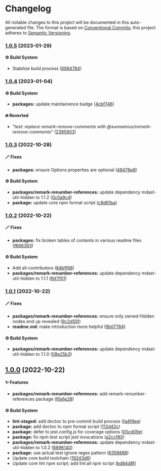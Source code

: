 # Changelog

All notable changes to this project will be documented in this auto-generated
file. The format is based on [Conventional Commits][1]; this project adheres to
[Semantic Versioning][2].

### [1.0.5][3] (2023-01-29)

#### ⚙️ Build System

- Stabilize build process ([6994784][4])

### [1.0.4][5] (2023-01-04)

#### ⚙️ Build System

- **packages:** update maintainence badge ([4cbf746][6])

#### 🔥 Reverted

- _"test: replace remark-remove-comments with
  @xunnamius/remark-remove-comments"_ ([2395903][7])

### [1.0.3][8] (2022-10-28)

#### 🪄 Fixes

- **packages:** ensure Options properties are optional ([48478e8][9])

#### ⚙️ Build System

- **packages/remark-renumber-references:** update dependency mdast-util-hidden
  to 1.1.2 ([0c0a9c4][10])
- **package:** update core npm format script ([c9d61ba][11])

### [1.0.2][12] (2022-10-22)

#### 🪄 Fixes

- **packages:** fix broken tables of contents in various readme files
  ([f666393][13])

#### ⚙️ Build System

- Add all-contributors ([84bff68][14])
- **packages/remark-renumber-references:** update dependency mdast-util-hidden
  to 1.1.1 ([fbf7f01][15])

### [1.0.1][16] (2022-10-22)

#### 🪄 Fixes

- **packages/remark-renumber-references:** ensure only owned Hidden nodes end up
  revealed ([9c2d55f][17])
- **readme.md:** make introduction more helpful ([9b07784][18])

#### ⚙️ Build System

- **packages/remark-renumber-references:** update dependency mdast-util-hidden
  to 1.1.0 ([08e25b3][19])

## [1.0.0][20] (2022-10-22)

#### ✨ Features

- **packages/remark-renumber-references:** add remark-renumber-references
  package ([f0a1e28][21])

#### ⚙️ Build System

- **lint-staged:** add doctoc to pre-commit build process ([fa4f9ee][22])
- **package:** add doctoc to npm format script ([112d42c][23])
- **package:** defer to jest.config.js for coverage options ([05cd09e][24])
- **package:** fix npm test script jest invocations ([a2ccf80][25])
- **packages/remark-renumber-references:** update dependency mdast-util-hidden
  to 1.0.2 ([8896140][26])
- **package:** use actual test ignore regex pattern ([6358888][27])
- Update core build toolchain ([19243d6][28])
- Update core lint npm script; add lint:all npm script ([bd84d8f][29])

[1]: https://conventionalcommits.org
[2]: https://semver.org
[3]:
  https://github.com/Xunnamius/unified-utils/compare/remark-renumber-references@1.0.4...remark-renumber-references@1.0.5
[4]:
  https://github.com/Xunnamius/unified-utils/commit/69947844f42e618f336aeeb9af1d6c9f4ee1e82b
[5]:
  https://github.com/Xunnamius/unified-utils/compare/remark-renumber-references@1.0.3...remark-renumber-references@1.0.4
[6]:
  https://github.com/Xunnamius/unified-utils/commit/4cbf746b78c3bb369c3b27228ec582c3a3e47c54
[7]:
  https://github.com/Xunnamius/unified-utils/commit/23959035752e76f19ec4440cd762b4594fdb93bf
[8]:
  https://github.com/Xunnamius/unified-utils/compare/remark-renumber-references@1.0.2...remark-renumber-references@1.0.3
[9]:
  https://github.com/Xunnamius/unified-utils/commit/48478e8ea592171aadc86fe719310b50a2e6007e
[10]:
  https://github.com/Xunnamius/unified-utils/commit/0c0a9c46e22db310692202cd03fb6e56ac9b7206
[11]:
  https://github.com/Xunnamius/unified-utils/commit/c9d61bacbd52bc76b05abd3426474bf0176c3cd9
[12]:
  https://github.com/Xunnamius/unified-utils/compare/remark-renumber-references@1.0.1...remark-renumber-references@1.0.2
[13]:
  https://github.com/Xunnamius/unified-utils/commit/f6663933fe4a7d577956527efe752e18607262ba
[14]:
  https://github.com/Xunnamius/unified-utils/commit/84bff68339c7a742c104c0f2545fe62b28c8b473
[15]:
  https://github.com/Xunnamius/unified-utils/commit/fbf7f01de7ab7a9d4874ff6f57534c60394d82cb
[16]:
  https://github.com/Xunnamius/unified-utils/compare/remark-renumber-references@1.0.0...remark-renumber-references@1.0.1
[17]:
  https://github.com/Xunnamius/unified-utils/commit/9c2d55fb8055d70cc5fad3bdfce9872fa172acff
[18]:
  https://github.com/Xunnamius/unified-utils/commit/9b0778444b6cba8bc64e24521fbf7a669bc23bc6
[19]:
  https://github.com/Xunnamius/unified-utils/commit/08e25b33f42ca30d2410777570e6b6711d243d75
[20]:
  https://github.com/Xunnamius/unified-utils/compare/05cd09e0cf13f18fa56f6156516bcf546b1238e6...remark-renumber-references@1.0.0
[21]:
  https://github.com/Xunnamius/unified-utils/commit/f0a1e28a31e019f0feec5275f8a95e2ce981e845
[22]:
  https://github.com/Xunnamius/unified-utils/commit/fa4f9ee3f9cd922875cf077f6d8b74105f0ba55e
[23]:
  https://github.com/Xunnamius/unified-utils/commit/112d42c6999f758ff618f4e116eb7cf38c09f77c
[24]:
  https://github.com/Xunnamius/unified-utils/commit/05cd09e0cf13f18fa56f6156516bcf546b1238e6
[25]:
  https://github.com/Xunnamius/unified-utils/commit/a2ccf801276c84e54d3fc1afaad574f78408d86f
[26]:
  https://github.com/Xunnamius/unified-utils/commit/88961407d21fc2f4e1f9714bfbbbebe6de9357fb
[27]:
  https://github.com/Xunnamius/unified-utils/commit/63588887a7377f3ee7488b19c87f1f2bf1faa811
[28]:
  https://github.com/Xunnamius/unified-utils/commit/19243d623ba14cfd629c5e4632e6a75de508592b
[29]:
  https://github.com/Xunnamius/unified-utils/commit/bd84d8fc1fb5c4d1828a16a47214a6730f34899a
